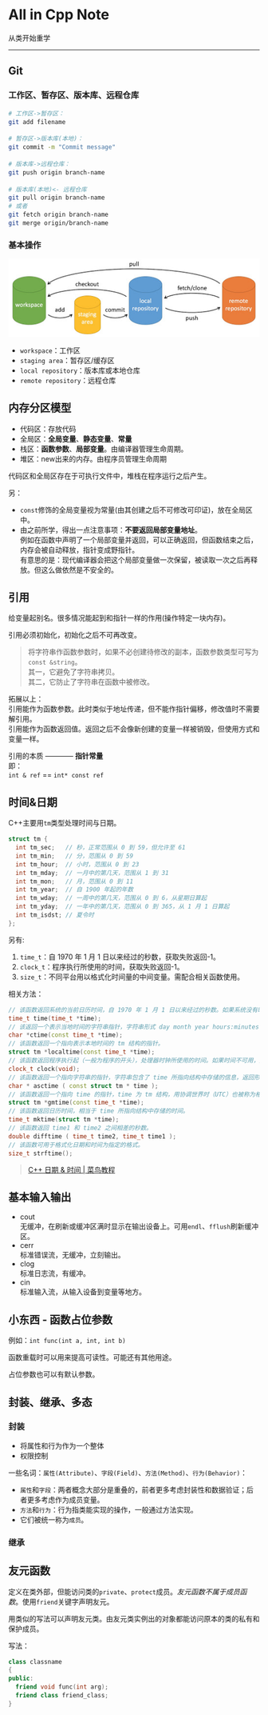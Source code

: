 # All in Cpp Note

从类开始重学

--------

## Git

### 工作区、暂存区、版本库、远程仓库

```bash
# 工作区->暂存区：
git add filename

# 暂存区->版本库(本地)：
git commit -m "Commit message"

# 版本库->远程仓库：
git push origin branch-name

# 版本库(本地)<- 远程仓库
git pull origin branch-name
# 或者
git fetch origin branch-name
git merge origin/branch-name
```

### 基本操作

![6个命令](assets/git的6个命令.png)

- `workspace`：工作区
- `staging area`：暂存区/缓存区
- `local repository`：版本库或本地仓库
- `remote repository`：远程仓库

## 内存分区模型

- 代码区：存放代码
- 全局区：**全局变量**、**静态变量**、**常量**
- 栈区：**函数参数**、**局部变量**。由编译器管理生命周期。
- 堆区：new出来的内存。由程序员管理生命周期

代码区和全局区存在于可执行文件中，堆栈在程序运行之后产生。

另：

- `const`修饰的全局变量视为常量(由其创建之后不可修改可印证)，放在全局区中。
- 由之前所学，得出一点注意事项：**不要返回局部变量地址**。  
  例如在函数中声明了一个局部变量并返回，可以正确返回，但函数结束之后，内存会被自动释放，指针变成野指针。  
  有意思的是：现代编译器会把这个局部变量做一次保留，被读取一次之后再释放。但这么做依然是不安全的。

## 引用

给变量起别名。很多情况能起到和指针一样的作用(操作特定一块内存)。

引用必须初始化，初始化之后不可再改变。

> 将字符串作函数参数时，如果不必创建待修改的副本，函数参数类型可写为`const &string`。  
> 其一，它避免了字符串拷贝。  
> 其二，它防止了字符串在函数中被修改。

拓展以上：  
引用能作为函数参数。此时类似于地址传递，但不能作指针偏移，修改值时不需要解引用。  
引用能作为函数返回值。返回之后不会像新创建的变量一样被销毁，但使用方式和变量一样。

引用的本质 ———— **指针常量**  
即：  
`int & ref` == `int* const ref`

## 时间&日期

C++主要用`tm`类型处理时间与日期。

```C++
struct tm {
  int tm_sec;   // 秒，正常范围从 0 到 59，但允许至 61
  int tm_min;   // 分，范围从 0 到 59
  int tm_hour;  // 小时，范围从 0 到 23
  int tm_mday;  // 一月中的第几天，范围从 1 到 31
  int tm_mon;   // 月，范围从 0 到 11
  int tm_year;  // 自 1900 年起的年数
  int tm_wday;  // 一周中的第几天，范围从 0 到 6，从星期日算起
  int tm_yday;  // 一年中的第几天，范围从 0 到 365，从 1 月 1 日算起
  int tm_isdst; // 夏令时
};
```

另有:

1. `time_t`：自 1970 年 1 月 1 日以来经过的秒数，获取失败返回-1。
2. `clock_t`：程序执行所使用的时间，获取失败返回-1。
3. `size_t`：不同平台用以格式化时间量的中间变量。需配合相关函数使用。

相关方法：

```C++
// 该函数返回系统的当前日历时间，自 1970 年 1 月 1 日以来经过的秒数。如果系统没有时间，则返回 -1。
time_t time(time_t *time);
// 该返回一个表示当地时间的字符串指针，字符串形式 day month year hours:minutes:seconds year\n\0。
char *ctime(const time_t *time);
// 该函数返回一个指向表示本地时间的 tm 结构的指针。
struct tm *localtime(const time_t *time);
// 该函数返回程序执行起（一般为程序的开头），处理器时钟所使用的时间。如果时间不可用，则返回 -1。
clock_t clock(void);
// 该函数返回一个指向字符串的指针，字符串包含了 time 所指向结构中存储的信息，返回形式为：day month date hours:minutes:seconds year\n\0。
char * asctime ( const struct tm * time );
// 该函数返回一个指向 time 的指针，time 为 tm 结构，用协调世界时（UTC）也被称为格林尼治标准时间（GMT）表示。
struct tm *gmtime(const time_t *time);
// 该函数返回日历时间，相当于 time 所指向结构中存储的时间。
time_t mktime(struct tm *time);
// 该函数返回 time1 和 time2 之间相差的秒数。
double difftime ( time_t time2, time_t time1 );
// 该函数可用于格式化日期和时间为指定的格式。
size_t strftime();
```

> [C++ 日期 & 时间 | 菜鸟教程](https://www.runoob.com/cplusplus/cpp-date-time.html)

## 基本输入输出

- cout  
  无缓冲，在刷新或缓冲区满时显示在输出设备上。可用`endl`、`fflush`刷新缓冲区。
- cerr  
  标准错误流，无缓冲，立刻输出。
- clog  
  标准日志流，有缓冲。
- cin  
  标准输入流，从输入设备到变量等地方。

## 小东西 - 函数占位参数

例如：`int func(int a, int, int b)`

函数重载时可以用来提高可读性。可能还有其他用途。

占位参数也可以有默认参数。

## 封装、继承、多态

### 封装

- 将属性和行为作为一个整体
- 权限控制

一些名词：`属性(Attribute)`、`字段(Field)`、`方法(Method)`、`行为(Behavior)`：

- `属性`和`字段`：两者概念大部分是重叠的，前者更多考虑封装性和数据验证；后者更多考虑作为成员变量。
- `方法`和`行为`：行为指类能实现的操作，一般通过方法实现。
- 它们被统一称为`成员`。

### 继承



## 友元函数

定义在类外部，但能访问类的`private`、`protect`成员。*友元函数不属于成员函数*。使用`friend`关键字声明友元。

用类似的写法可以声明友元类。由友元类实例出的对象都能访问原本的类的私有和保护成员。

写法：

```C++
class classname
{
public:
  friend void func(int arg);
  friend class friend_class;
}
```




























